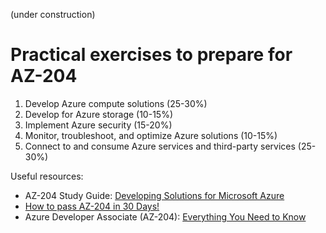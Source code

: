 (under construction)
# Practical exercises to prepare for AZ-204

1. Develop Azure compute solutions (25-30%)
2. Develop for Azure storage (10-15%)
3. Implement Azure security (15-20%)
4. Monitor, troubleshoot, and optimize Azure solutions (10-15%)
5. Connect to and consume Azure services and third-party services (25-30%)


Useful resources:
* AZ-204 Study Guide: [Developing Solutions for Microsoft Azure](https://www.thomasmaurer.ch/2020/03/az-204-study-guide-developing-solutions-for-microsoft-azure/)
* [How to pass AZ-204 in 30 Days!](https://www.thomasmaurer.ch/2020/03/az-204-study-guide-developing-solutions-for-microsoft-azure/)
* Azure Developer Associate (AZ-204): [Everything You Need to Know](https://k21academy.com/microsoft-azure/az-204/az-204-azure-developer-associate-everything-you-need-to-know/)
